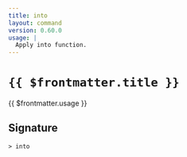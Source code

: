 ```yaml
---
title: into
layout: command
version: 0.60.0
usage: |
  Apply into function.
---
```


# `{{ $frontmatter.title }}`

<div style='white-space: pre-wrap;'>{{ $frontmatter.usage }}</div>

## Signature

`> into `
